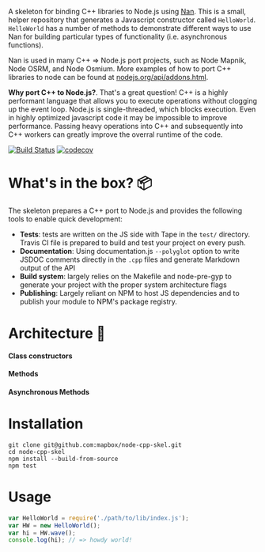 A skeleton for binding C++ libraries to Node.js using [Nan](https://github.com/nodejs/nan). This is a small, helper repository that generates a Javascript constructor called `HelloWorld`. `HelloWorld` has a number of methods to demonstrate different ways to use Nan for building particular types of functionality (i.e. asynchronous functions).

Nan is used in many C++ => Node.js port projects, such as Node Mapnik, Node OSRM, and Node Osmium. More examples of how to port C++ libraries to node can be found at [nodejs.org/api/addons.html](https://nodejs.org/api/addons.html).

**Why port C++ to Node.js?**. That's a great question! C++ is a highly performant language that allows you to execute operations without clogging up the event loop. Node.js is single-threaded, which blocks execution. Even in highly optimized javascript code it may be impossible to improve performance. Passing heavy operations into C++ and subsequently into C++ workers can greatly improve the overral runtime of the code.

[![Build Status](https://travis-ci.org/mapbox/node-cpp-skel.svg?branch=master)](https://travis-ci.org/mapbox/node-cpp-skel)
[![codecov](https://codecov.io/gh/mapbox/node-cpp-skel/branch/master/graph/badge.svg)](https://codecov.io/gh/mapbox/node-cpp-skel)

# What's in the box? :package:

The skeleton prepares a C++ port to Node.js and provides the following tools to enable quick development:

* **Tests**: tests are written on the JS side with Tape in the `test/` directory. Travis CI file is prepared to build and test your project on every push.
* **Documentation**: Using documentation.js `--polyglot` option to write JSDOC comments directly in the `.cpp` files and generate Markdown output of the API
* **Build system**: largely relies on the Makefile and node-pre-gyp to generate your project with the proper system architecture flags
* **Publishing**: Largely reliant on NPM to host JS dependencies and to publish your module to NPM's package registry.

# Architecture :hammer:

#### Class constructors

#### Methods

#### Asynchronous Methods


# Installation

```
git clone git@github.com:mapbox/node-cpp-skel.git
cd node-cpp-skel
npm install --build-from-source
npm test
```

# Usage

```javascript
var HelloWorld = require('./path/to/lib/index.js');
var HW = new HelloWorld();
var hi = HW.wave();
console.log(hi); // => howdy world!
```
